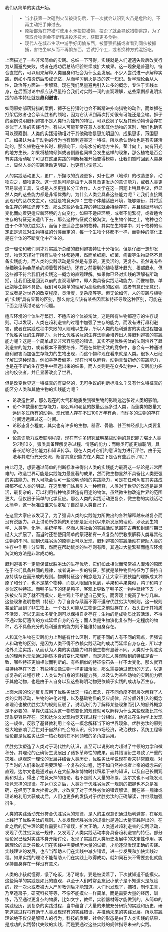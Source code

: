 
我们从简单的实践开始。

> * 当小孩第一次碰到火苗被烫伤后，下一次就会认识到火苗是危险的，不再主动把手伸过去。
> * 原始部落在狩猎时使用木矛投掷猎物，投歪了就会导致猎物逃跑，为了获取食物则会不断精进投矛技术，获取更多食物。
> * 现代人在城市生活中游手好闲偷东西，被警察抓捕或者看到同伙被抓捕，害怕坐牢从而不再偷东西，尝试打个工，或者换种方式混饭吃。

上面描述了一些非常简单的实践。总结一下可得，实践就是人们遭遇失败后改变行为从而避免失败，或者在成功后总结经验继续或扩大成果。这一现象是普遍的，符合直觉的，可以用来解释人类自身和社会为什么会发展。不少人尝试进一步解释实践，例如小孩烫伤后形成记忆，从而学习到火是烫的这一知识。哲学理论会从人性，政治等方面进一步解释。现在我们尽量避免引入过多的概念，专注于实践本身，在后面讨论中都应该尽量符合我们对实践一词的直观理解，这些案例都说明实践的基本特征就是**趋利避害**。

如同原始部落狩猎的案例，狮子在狩猎时也会不断精进扑向猎物的动作，而雄狮在打架后败者也会承认胜者的领地，因为它认识到再次打架很有可能还是会输。狮子的案例说明趋利避害不是人类行为独有的特征，可以说狮子以及其他动物也会存在类似于人类的实践行为。有些人可能非常在意人类和其他动物的区别，我们也确实可以观察到，人类的实践活动相对于其他动物是更加明显的，成果更多，范围更广。如果认为由于动物的行为也有趋利避害这一特征，所以承认动物也是有实践活动的，那么植物在生长时，根部向下，向有水分的地方生长，茎叶向上，向有阳光的地方生长，如果将植物倾斜或者倒置也同样会发生这样的现象，那么植物是否会有实践活动呢？可见在这里实践的判断标准开始变得模糊，让我们暂时回到人类身上，显然人类的实践活动更明显，也更有讨论意义。

人的实践活动更大，更广，所攥取的资源更多，对于世界（地球）的改造更多，动物次之，植物更次。这一现象可能是由于人类具备更发达的意识能力，或者人类更容易掌握工具，又或是人类更擅长分工合作。人类学在这一问题上稍具争议，但显然人类的这些能力都是非常优秀的。为什么人类会具备这些能力呢？让我们直接跳到现代的达尔文主义，也就是物竞天择：生物个体越适应环境，能够繁衍，并将适合生存的特征遗传下去，那么这些适合生存的特征就会持续存在，并且根据环境的变化而向着更适应新环境的方向变化，如果不适应环境，或者不能繁衍，或者适合生存的特征无法遗传下去，那么这种特征就会被淘汰。在生物个体之上，物种也会由于个体的优胜劣汰，而留下更适合生存的物种。其实在生物学中，对于物种的认定正是通过对生物特征的分类而定的，每一个生物个体都不一样，而物种的演化正是在个体的不断变化中产生的。

这一理论和我们刚才对实践所总结的趋利避害特征十分相似，但是仔细一想却发现，物竞天择对于所有生物个体都适用，然而单细胞、细菌、病毒等生物显然不具备实践能力，而人类的实践活动是显然是有意识，更灵活的，更复杂。虽然说有些单细胞生物会简单的顺着营养游动，还有之前提到的植物茎叶趋光，根部趋水，但这些都不符合我们对实践这一概念的直观理解。如果你已经对实践的理解有所动摇，让我们还是回到以前的直观理解中，即人类具备实践活动能力，而像植物，单细胞等生物不具备。我们可以简单的理解为高级低级的区别，或者有意识无意识，又或者是对世界的改变程度，灵活度，复杂度等等。但无论如何，人的实践与植物的“实践”具有显著的区别，那么肯定应该有某些因素和特征导致这种区别，可能在下面会继续讨论这个问题。

适应环境的个体生存繁衍，不适应的个体被淘汰，这是所有生物都遵守的生存规则。可以发现，人类在趋利避害的过程中加强了生存的能力，而没有进行趋利避害，或者在实践过程中失败的人则难以生存，所以人类的趋利避害的实践过程加强了优胜劣汰的生存能力。为什么优胜劣汰的生存法则会培养出人类趋利避害的实践能力呢？这是一个简单却又非常容易犯的错误。其实不是优胜劣汰的法则培养了趋利避害的能力，或者根本不需要培养，而是在优胜劣汰的竞争中，总会有一种通过趋利避害而加强生存能力的生物出现，而这个物种现在看来就是人类。很多人已经了解过这种现象，例如幸存者偏差。现在也可以解释，动物具备初步的实践能力，也是在不断的生存竞争中筛选出来的结果，而人类则是在众多动物中，实践能力突出的佼佼者，并且显著改变了世界。

但是改变世界这一特征真的有显然的，无可争议的判断标准么？又有什么特征真的能区分人类和其他生物的实践能力呢？

* 论改造世界，那么现在的大气和地质受到微生物的影响远远多过人类的影响。
* 论个体数量和生存能力，那么鸡和老鼠的数量远远多过人类，而藻类的数量又远远多过所有的动物。现代智人存在不过100万年有余，而许多的生物的存在时间远远超过这一时间。
* 论形态复杂程度，其实也有许多的生物，器官、骨骼、甚至神经都比人类要复杂。
* 论意识能力或者聪明程度，现在有许多研究证明某些动物的意识能力堪比人类5岁到10岁，猿类具备理解复杂过程、情感的能力；而鲸类可能更加聪明，具备长期的记忆能力和知识传承。现在人类对它们的意识能力进行评估，由于无法与其进行充分交流，断言其意识能力在人类之下是否有些武断了呢？

由此可见，想要通过简单的判断标准来得出人类的实践能力最高这一结论是非常困难的。改造世界可能是实践能力最显著的成果，然而微生物显然不具备比人类更强的实践能力。有人可能会认可一些聪明动物的实践能力，可是在任何角度其实践成果都不如人类的明显。在这里我们姑且引入一种解释，人类对于世界的改造是最灵活，最复杂的，可以利用各种物质建造有用途的物体，虽然微生物改造世界的范围更大，但仅限于简单的化学反应。那么人类的实践活动更复杂，微生物的实践活动太简单，这一标准由谁来认定呢？自然是人类自己了。

在这里大家应该发现了，为了强调人类的实践能力所做出的各种解释越来越复杂而没有说服力。以上讨论所依赖的知识都是近现代以来新发展的理论，涉及到生物学、人类学、化学、系统学等，然而人类社会的实践活动范围在古典和封建时期已经大大扩展了，而当时还在使用简单的祭祀和有一点复杂的宗教来解释人类与其他生物的不同。回到优胜劣汰的原则上可以发现，趋利避害的实践活动在帮助人类的生存中作用十分显著，然而在帮助鼠类的生存则有限，其通过大量繁殖而适应环境淘汰的方法是非常成功的。

趋利避害不一定能保证优胜劣汰的生存优势，它们如此相似而常常被人混淆的原因在于它们具备共同的规律，或者说进一步的特征，那就是某种物质特征为了保持自身持续存在而形成的规则。物质特征这个概念是为了让大家不要狭隘的理解成某种原子和分子，也不是某个物种，而是人眼里所见到，苹果和苹果类似，鸭子和鸭子类似这种特征。而鸭子生下的还是鸭子，客观上导致了鸭子这一物种延续下去；小孩被火苗烫了就不再摸火，是主观上不希望自己受伤，而客观上提高了生存几率。这些现象说明物质（特征）为了自身存续而不得不遵守优胜劣汰的规则，这一规则甚至扩展到了非生物上，一个石头可能从生物诞生之前就存在了。石头由于其物质不活泼，所以无需太多变化则可以保持自身存在；生物的组成物质比较活泼，不得不通过繁衍遗传的方式延续自身的存在；而人类是生物演化复杂到一定程度的物种，若不具备充分的趋利避害的能力则不能维持自身存在。

人和其他生物在实践能力上到底有什么区别，可能不同的人有不同的观点，但强调人和动物的区别，是因为人类不得不依赖实践活动的成功而延续自身存在，所以才格外关注实践，从而认为人类的实践能力和其他生物有显著不同。人类对于优胜劣汰的理解也无法通过物质本身的变化来理解，而是通过人类观察到的特征是否一致，哪些特征更加相似而判断的。有些相似的特征像石头一样不太变化，那么就容易持续存在下去；有些特征像生物一样更加活泼，那么需要通过繁衍的方式，以更加复杂的过程存续；人类认为自身的实践能力强，以及认为某些动物的实践能力强于其他动物，也是由于人自身以及这些聪明动物更依赖于实践的成功与否生存。

上面大段的论述反复应用了优胜劣汰这一核心概念，在不同角度不同层次解释了人类的实践活动，生物的进化过程，以及基础物质的反应规律。部分额外引入的概念和理论也被优胜劣汰的规则反驳了，说明我们为了解释某些现象而引入的额外概念是不必要的，单靠优胜劣汰这一物质变化的规律就可以解释为什么某些现象比其他现象更容易存在。这和达尔文发现物竞天择过程十分相似，他通过在生物学上发现这一规律，反驳了基督教利用上帝这一概念解释当下的世界现象。优胜劣汰的原则极大地影响了后世对于自然和社会的认识，例如市场经济，政治秩序，系统工程等理论都是优胜劣汰这一核心规则在不同领域的多角度运用。

优胜劣汰塑造了人类对于现代性的认识，甚至可以说影响力超过了牛顿的力学和微积分。其理论的正确衍生发展出了诸多革命性的成果，而其错误衍生导致了严重的灾难。纵观这一理论的发展并结合人类历史，优胜劣汰学说现在看来非常直观，对于当时的人们来说却需要理解一个复杂的过程，远不如自然神或者上帝的概念来的直观。达尔文也是通过前人在大航海和博物时代积累下来的知识，以及自己长期观察和对比，得出了物竞天择的结论。若不是前人大量的积累，达尔文也不可能发现物竞天择的规律。在达尔文之后，人类对于优胜劣汰这一规则的把握也不总是准确，在经历了重大挫折之后，才改变了对于优胜劣汰的错误解读。而在某一规律或理论的利用大获成功后，人们也更多的发扬对于优胜劣汰的正确解读，并继续加强衍生。

人类的实践活动充分符合优胜劣汰的规律，是人的主观意识通过趋利避害，在客观上践行了优胜劣汰的规则。人类发现优胜劣汰的规律也是通过大量实践得出的，在此之后的衍生理论同样需要纠正错误，扩大正确。人类通过趋利避害的实践活动，发现了优胜劣汰这一规律，又发现了人类实践活动本身具备趋利避害的特征。部分理论家已经对实践本身开始讨论，发现了实践在人类历史发展中的决定性作用。实践理论的匮乏导致人们在实践中需要经历大量的试错，才能逐渐发现正确的实践。实践理论的发展，也应当帮助人们在实践中减少错误，进一步发展和加快实践过程。如果实践的理论不能帮助人们在实践上取得成功，就如同石头不需要变化就能保持自身存在一样没有意义。

人类的小孩就懂得，饿了吃饭，渴了喝水，要是被烫着了，下次就知道不能摸火。这些简单的实践是如此的直观，以至于人们时常会忘记小孩子是不知道火是危险的，摸一次火或者被大人严厉教训后才能知道。人们也发现了，捕猎，制作工具，乃至造房子，研究科技等等，不像不能摸火一样简单，而是需要大量的经历，训练，乃至通过更复杂的物质，比如文字，教师，实验器材等才能做到的。从简单的实践经历，到复杂的实践过程，当中蕴含了大量的未被充分研究的实践和历史，研究这些过程将有助于人类发现现有的实践错误，并推动未来的实践发展。所以实践理论绝不仅仅是解释人的行为，科技的发展，社会的形态是由于人类实践的结果，是成功的实践替代失败的实践，而是要通过这些实践的规律指导未来的实践。